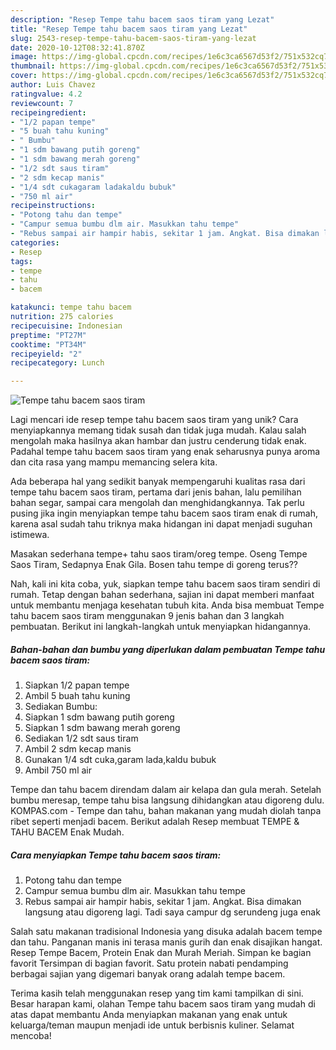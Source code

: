 ```yaml
---
description: "Resep Tempe tahu bacem saos tiram yang Lezat"
title: "Resep Tempe tahu bacem saos tiram yang Lezat"
slug: 2543-resep-tempe-tahu-bacem-saos-tiram-yang-lezat
date: 2020-10-12T08:32:41.870Z
image: https://img-global.cpcdn.com/recipes/1e6c3ca6567d53f2/751x532cq70/tempe-tahu-bacem-saos-tiram-foto-resep-utama.jpg
thumbnail: https://img-global.cpcdn.com/recipes/1e6c3ca6567d53f2/751x532cq70/tempe-tahu-bacem-saos-tiram-foto-resep-utama.jpg
cover: https://img-global.cpcdn.com/recipes/1e6c3ca6567d53f2/751x532cq70/tempe-tahu-bacem-saos-tiram-foto-resep-utama.jpg
author: Luis Chavez
ratingvalue: 4.2
reviewcount: 7
recipeingredient:
- "1/2 papan tempe"
- "5 buah tahu kuning"
- " Bumbu"
- "1 sdm bawang putih goreng"
- "1 sdm bawang merah goreng"
- "1/2 sdt saus tiram"
- "2 sdm kecap manis"
- "1/4 sdt cukagaram ladakaldu bubuk"
- "750 ml air"
recipeinstructions:
- "Potong tahu dan tempe"
- "Campur semua bumbu dlm air. Masukkan tahu tempe"
- "Rebus sampai air hampir habis, sekitar 1 jam. Angkat. Bisa dimakan langsung atau digoreng lagi. Tadi saya campur dg serundeng juga enak"
categories:
- Resep
tags:
- tempe
- tahu
- bacem

katakunci: tempe tahu bacem 
nutrition: 275 calories
recipecuisine: Indonesian
preptime: "PT27M"
cooktime: "PT34M"
recipeyield: "2"
recipecategory: Lunch

---
```



![Tempe tahu bacem saos tiram](https://img-global.cpcdn.com/recipes/1e6c3ca6567d53f2/751x532cq70/tempe-tahu-bacem-saos-tiram-foto-resep-utama.jpg)

Lagi mencari ide resep tempe tahu bacem saos tiram yang unik? Cara menyiapkannya memang tidak susah dan tidak juga mudah. Kalau salah mengolah maka hasilnya akan hambar dan justru cenderung tidak enak. Padahal tempe tahu bacem saos tiram yang enak seharusnya punya aroma dan cita rasa yang mampu memancing selera kita.

Ada beberapa hal yang sedikit banyak mempengaruhi kualitas rasa dari tempe tahu bacem saos tiram, pertama dari jenis bahan, lalu pemilihan bahan segar, sampai cara mengolah dan menghidangkannya. Tak perlu pusing jika ingin menyiapkan tempe tahu bacem saos tiram enak di rumah, karena asal sudah tahu triknya maka hidangan ini dapat menjadi suguhan istimewa.

Masakan sederhana tempe+ tahu saos tiram/oreg tempe. Oseng Tempe Saos Tiram, Sedapnya Enak Gila. Bosen tahu tempe di goreng terus??


Nah, kali ini kita coba, yuk, siapkan tempe tahu bacem saos tiram sendiri di rumah. Tetap dengan bahan sederhana, sajian ini dapat memberi manfaat untuk membantu menjaga kesehatan tubuh kita. Anda bisa membuat Tempe tahu bacem saos tiram menggunakan 9 jenis bahan dan 3 langkah pembuatan. Berikut ini langkah-langkah untuk menyiapkan hidangannya.

<!--inarticleads1-->

##### Bahan-bahan dan bumbu yang diperlukan dalam pembuatan Tempe tahu bacem saos tiram:

1. Siapkan 1/2 papan tempe
1. Ambil 5 buah tahu kuning
1. Sediakan  Bumbu:
1. Siapkan 1 sdm bawang putih goreng
1. Siapkan 1 sdm bawang merah goreng
1. Sediakan 1/2 sdt saus tiram
1. Ambil 2 sdm kecap manis
1. Gunakan 1/4 sdt cuka,garam lada,kaldu bubuk
1. Ambil 750 ml air


Tempe dan tahu bacem direndam dalam air kelapa dan gula merah. Setelah bumbu meresap, tempe tahu bisa langsung dihidangkan atau digoreng dulu. KOMPAS.com - Tempe dan tahu, bahan makanan yang mudah diolah tanpa ribet seperti menjadi bacem. Berikut adalah Resep membuat TEMPE &amp; TAHU BACEM Enak Mudah. 

<!--inarticleads2-->

##### Cara menyiapkan Tempe tahu bacem saos tiram:

1. Potong tahu dan tempe
1. Campur semua bumbu dlm air. Masukkan tahu tempe
1. Rebus sampai air hampir habis, sekitar 1 jam. Angkat. Bisa dimakan langsung atau digoreng lagi. Tadi saya campur dg serundeng juga enak


Salah satu makanan tradisional Indonesia yang disuka adalah bacem tempe dan tahu. Panganan manis ini terasa manis gurih dan enak disajikan hangat. Resep Tempe Bacem, Protein Enak dan Murah Meriah. Simpan ke bagian favorit Tersimpan di bagian favorit. Satu protein nabati pendamping berbagai sajian yang digemari banyak orang adalah tempe bacem. 

Terima kasih telah menggunakan resep yang tim kami tampilkan di sini. Besar harapan kami, olahan Tempe tahu bacem saos tiram yang mudah di atas dapat membantu Anda menyiapkan makanan yang enak untuk keluarga/teman maupun menjadi ide untuk berbisnis kuliner. Selamat mencoba!
